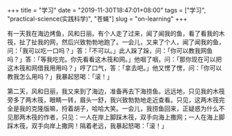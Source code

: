 +++
title = "学习"
date = "2019-11-30T18:47:01+08:00"
tags = ["学习", "practical-science(实践科学)", "苍蝇"]
slug = "on-learning"
+++

有一天我在海边烤鱼，风和日丽。有个人走了过来，闻了闻我的鱼，看了看我的木筏，扯了扯我的网，然后兴致勃勃地跑了。一会儿，又来了个人，闻了闻我的鱼，问：「我可以吃一口吗？」答：「不可以。」此人跺了跺，问：「你可以教我网鱼吗？」答：「等我吃完。你先看看这木筏和网。」他咽了咽，问：「那你现在可以把这木筏和网借我用用吗？」哼了口气，答：「拿去吧。」他又愣了愣，问：「你可以教我怎么用吗？」我暴起怒喝：「滚！」

第二天，风和日丽，我又来到了海边，准备再去下海捞鱼。远远地，只见我的木筏旁多了两木筏，眼睛一转，眉头一舒，我兴致勃勃地走近查看。只见，这两木筏完全是我的克隆版嘛，捋着胡子，哈哈大笑。一会儿，我捞鱼回来，正疑惑为什么不见那两木筏的作者，只见：一人在岸上脚踩木筏，双手向海上撒网；一人在海上脚踩木筏，双手向岸上撒网！隔着老远，我暴起怒喝：「滚！」
